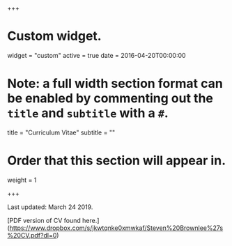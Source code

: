+++
# Custom widget.
widget = "custom"
active = true
date = 2016-04-20T00:00:00

# Note: a full width section format can be enabled by commenting out the `title` and `subtitle` with a `#`.
title = "Curriculum Vitae"
subtitle = ""

# Order that this section will appear in.
weight = 1

+++

Last updated: March 24 2019. 

[PDF version of CV found here.] (https://www.dropbox.com/s/jkwtqnke0xmwkaf/Steven%20Brownlee%27s%20CV.pdf?dl=0)
